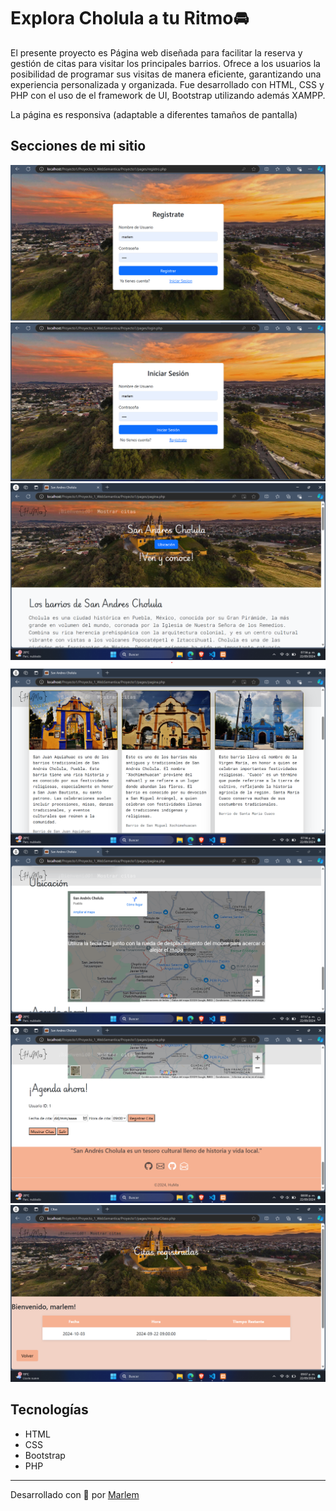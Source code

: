 # Explora Cholula a tu Ritmo🚘

El presente proyecto es Página web diseñada para facilitar la reserva y gestión de citas para visitar los principales barrios. Ofrece a los usuarios la posibilidad de programar sus visitas de manera eficiente, garantizando una
experiencia personalizada y organizada. Fue desarrollado con HTML, CSS y PHP con el uso de el framework de UI, Bootstrap utilizando además XAMPP.

La página es responsiva (adaptable a diferentes tamaños de pantalla) 



## Secciones de mi sitio
![Contacto](Readme/6.png)
![Contacto](Readme/7.png)
![Presentación](Readme/1.png)
![Habilidades](Readme/2.png)
![Proyectos](Readme/3.png)
![Referencias](Readme/4.png)
![Contacto](Readme/5.png)

## Tecnologías
* HTML
* CSS
* Bootstrap
* PHP
  

---
Desarrollado con 🩷 por [Marlem](https://portafolio-umber-alpha.vercel.app/) 
